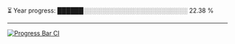 
⏳ Year progress: ██████░░░░░░░░░░░░░░░░░░░░░░░░ 22.38 %

---

[![Progress Bar CI](https://github.com/thatoranzhevyy/thatoranzhevyy/actions/workflows/node.js.yml/badge.svg)](https://github.com/thatoranzhevyy/thatoranzhevyy/actions/workflows/node.js.yml)

